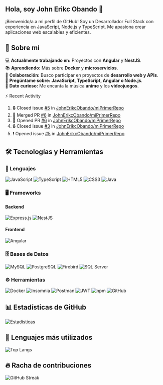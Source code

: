 ## Hola, soy John Erikc Obando 👋

¡Bienvenido/a a mi perfil de GitHub! Soy un Desarrollador Full Stack con experiencia en JavaScript, Node.js y TypeScript. Me apasiona crear aplicaciones web escalables y eficientes.

## 🚀 Sobre mí
💻 **Actualmente trabajando en:** Proyectos con **Angular** y **NestJS**.  
📚 **Aprendiendo:** Más sobre **Docker** y **microservicios**.  
🤝 **Colaboración:** Busco participar en proyectos de **desarrollo web y APIs**.  
💬 **Pregúntame sobre:** **JavaScript, TypeScript, Angular o Node.js**.  
🎵 **Dato curioso:** Me encanta la música **anime** y los **videojuegos**.  

⚡ Recent Activity
<!--START_SECTION:activity-->
1. 🔒 Closed issue [#5](https://github.com/JohnErikcObando/miPrimerRepo/issues/5) in [JohnErikcObando/miPrimerRepo](https://github.com/JohnErikcObando/miPrimerRepo)
2. 🎉 Merged PR [#6](https://github.com/JohnErikcObando/miPrimerRepo/pull/6) in [JohnErikcObando/miPrimerRepo](https://github.com/JohnErikcObando/miPrimerRepo)
3. 💪 Opened PR [#6](https://github.com/JohnErikcObando/miPrimerRepo/pull/6) in [JohnErikcObando/miPrimerRepo](https://github.com/JohnErikcObando/miPrimerRepo)
4. 🔒 Closed issue [#3](https://github.com/JohnErikcObando/miPrimerRepo/issues/3) in [JohnErikcObando/miPrimerRepo](https://github.com/JohnErikcObando/miPrimerRepo)
5. ❗ Opened issue [#5](https://github.com/JohnErikcObando/miPrimerRepo/issues/5) in [JohnErikcObando/miPrimerRepo](https://github.com/JohnErikcObando/miPrimerRepo)
<!--END_SECTION:activity-->

## 🛠️ Tecnologías y Herramientas  
### 📌 Lenguajes  
![JavaScript](https://img.shields.io/badge/JavaScript-F7DF1E?style=flat&logo=javascript&logoColor=black) ![TypeScript](https://img.shields.io/badge/TypeScript-3178C6?style=flat&logo=typescript&logoColor=white) ![HTML5](https://img.shields.io/badge/HTML5-E34F26?style=flat&logo=html5&logoColor=white) ![CSS3](https://img.shields.io/badge/CSS3-1572B6?style=flat&logo=css3&logoColor=white) ![Java](https://img.shields.io/badge/Java-ED8B00?style=flat&logo=java&logoColor=white)  

### 🖥️ Frameworks  
#### Backend  
![Express.js](https://img.shields.io/badge/Express.js-000000?style=flat&logo=express&logoColor=white) ![NestJS](https://img.shields.io/badge/NestJS-E0234E?style=flat&logo=nestjs&logoColor=white)  

#### Frontend  
![Angular](https://img.shields.io/badge/Angular-DD0031?style=flat&logo=angular&logoColor=white)  

### 🗄️ Bases de Datos  
![MySQL](https://img.shields.io/badge/MySQL-4479A1?style=flat&logo=mysql&logoColor=white) ![PostgreSQL](https://img.shields.io/badge/PostgreSQL-336791?style=flat&logo=postgresql&logoColor=white) ![Firebird](https://img.shields.io/badge/Firebird-CC0000?style=flat&logo=firebird&logoColor=white) ![SQL Server](https://img.shields.io/badge/SQL%20Server-CC2927?style=flat&logo=microsoft-sql-server&logoColor=white)  

### ⚙️ Herramientas  
![Docker](https://img.shields.io/badge/Docker-2496ED?style=flat&logo=docker&logoColor=white) ![Insomnia](https://img.shields.io/badge/Insomnia-4000BF?style=flat&logo=insomnia&logoColor=white) ![Postman](https://img.shields.io/badge/Postman-FF6C37?style=flat&logo=postman&logoColor=white) ![JWT](https://img.shields.io/badge/JWT-000000?style=flat&logo=json-web-tokens&logoColor=white) ![npm](https://img.shields.io/badge/npm-CB3837?style=flat&logo=npm&logoColor=white) ![GitHub](https://img.shields.io/badge/GitHub-181717?style=flat&logo=github&logoColor=white)  

## 📊 Estadísticas de GitHub  
![Estadísticas](https://github-readme-stats.vercel.app/api?username=johnerikc&show_icons=true&theme=radical)

## 📜 Lenguajes más utilizados
![Top Langs](https://github-readme-stats.vercel.app/api/top-langs/?username=johnerikc&layout=compact&theme=radical)

## 🔥 Racha de contribuciones
![GitHub Streak](https://github-readme-streak-stats.herokuapp.com/?user=johnerikc&theme=radical)
